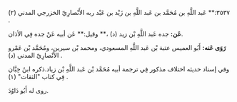 ٣٥٣٧:** عَبد اللَّهِ بن مُحَمَّد بن عَبد اللَّهِ بن زَيْد بن عَبْد ربه الأَنْصارِيّ الخزرجي المدني (٢) .

**عَن:** جده عَبد اللَّهِ بْن زيد (د) ،** وقيل:** عَن أبيه عَنْ جده فِي الأذان.

**رَوَى عَنه:** أَبُو العميس عتبة بْن عَبد اللَّهِ المسعودي، ومحمد بْن سيرين، ومُحَمَّد بْن عَمْرو الأَنْصارِيّ المدني (د) .

وفي إسناد حديثه اختلاف مذكور فِي ترجمة أبيه مُحَمَّد بْن عَبد اللَّهِ بْن زياد.ذكره ابنُ حِبَّان فِي كتاب "الثقات" (١) .

روى له أَبُو دَاوُدَ.